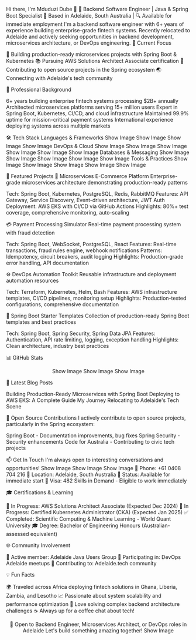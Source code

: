 Hi there, I'm Mduduzi Dube 👋
🚀 Backend Software Engineer | Java & Spring Boot Specialist
📍 Based in Adelaide, South Australia | 🔍 Available for immediate employment
I'm a backend software engineer with 6+ years of experience building enterprise-grade fintech systems. Recently relocated to Adelaide and actively seeking opportunities in backend development, microservices architecture, or DevOps engineering.
🎯 Current Focus

🔨 Building production-ready microservices projects with Spring Boot & Kubernetes
📚 Pursuing AWS Solutions Architect Associate certification
🤝 Contributing to open source projects in the Spring ecosystem
🌏 Connecting with Adelaide's tech community


💼 Professional Background

6+ years building enterprise fintech systems processing $2B+ annually
Architected microservices platforms serving 15+ million users
Expert in Spring Boot, Kubernetes, CI/CD, and cloud infrastructure
Maintained 99.9% uptime for mission-critical payment systems
International experience deploying systems across multiple markets


🛠️ Tech Stack
Languages & Frameworks
Show Image
Show Image
Show Image
Show Image
DevOps & Cloud
Show Image
Show Image
Show Image
Show Image
Show Image
Show Image
Databases & Messaging
Show Image
Show Image
Show Image
Show Image
Show Image
Tools & Practices
Show Image
Show Image
Show Image
Show Image
Show Image

🌟 Featured Projects
🏪 Microservices E-Commerce Platform
Enterprise-grade microservices architecture demonstrating production-ready patterns

Tech: Spring Boot, Kubernetes, PostgreSQL, Redis, RabbitMQ
Features: API Gateway, Service Discovery, Event-driven architecture, JWT Auth
Deployment: AWS EKS with CI/CD via GitHub Actions
Highlights: 80%+ test coverage, comprehensive monitoring, auto-scaling

💳 Payment Processing Simulator
Real-time payment processing system with fraud detection

Tech: Spring Boot, WebSocket, PostgreSQL, React
Features: Real-time transactions, fraud rules engine, webhook notifications
Patterns: Idempotency, circuit breakers, audit logging
Highlights: Production-grade error handling, API documentation

⚙️ DevOps Automation Toolkit
Reusable infrastructure and deployment automation resources

Tech: Terraform, Kubernetes, Helm, Bash
Features: AWS infrastructure templates, CI/CD pipelines, monitoring setup
Highlights: Production-tested configurations, comprehensive documentation

🔧 Spring Boot Starter Templates
Collection of production-ready Spring Boot templates and best practices

Tech: Spring Boot, Spring Security, Spring Data JPA
Features: Authentication, API rate limiting, logging, exception handling
Highlights: Clean architecture, industry best practices


📊 GitHub Stats
<div align="center">
Show Image
Show Image
Show Image
</div>

📝 Latest Blog Posts
<!-- BLOG-POST-LIST:START -->

Building Production-Ready Microservices with Spring Boot
Deploying to AWS EKS: A Complete Guide
My Journey Relocating to Adelaide's Tech Scene

<!-- BLOG-POST-LIST:END -->

🤝 Open Source Contributions
I actively contribute to open source projects, particularly in the Spring ecosystem:

Spring Boot - Documentation improvements, bug fixes
Spring Security - Security enhancements
Code for Australia - Contributing to civic tech projects


📫 Get In Touch
I'm always open to interesting conversations and opportunities!
Show Image
Show Image
Show Image
📱 Phone: +61 0408 704 216
📍 Location: Adelaide, South Australia
💼 Status: Available for immediate start
🛂 Visa: 482 Skills in Demand - Eligible to work immediately

🎓 Certifications & Learning

🎯 In Progress: AWS Solutions Architect Associate (Expected Dec 2024)
🎯 In Progress: Certified Kubernetes Administrator (CKA) (Expected Jan 2025)
✅ Completed: Scientific Computing & Machine Learning - World Quant University
🎓 Degree: Bachelor of Engineering Honours (Australian-assessed equivalent)


🌐 Community Involvement

👥 Active member: Adelaide Java Users Group
🚀 Participating in: DevOps Adelaide meetups
💬 Contributing to: Adelaide.tech community


💡 Fun Facts

🌍 Traveled across Africa deploying fintech solutions in Ghana, Liberia, Zambia, and Lesotho
📈 Passionate about system scalability and performance optimization
🎯 Love solving complex backend architecture challenges
☕ Always up for a coffee chat about tech!


<div align="center">
💼 Open to Backend Engineer, Microservices Architect, or DevOps roles in Adelaide
Let's build something amazing together!
Show Image
</div>
